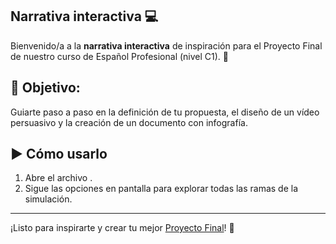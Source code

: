 ## Narrativa interactiva 💻

Bienvenido/a a la **narrativa interactiva** de inspiración para el Proyecto Final de nuestro curso de Español Profesional (nivel C1). 🚀

## 🎯 **Objetivo**: 
Guiarte paso a paso en la definición de tu propuesta, el diseño de un vídeo persuasivo y la creación de un documento con infografía.

## ▶️ Cómo usarlo

1. Abre el archivo <a href=/Narrativa.html></a>.
2. Sigue las opciones en pantalla para explorar todas las ramas de la simulación.

---

¡Listo para inspirarte y crear tu mejor [Proyecto Final](/Narrativa.html)! 🌟  

